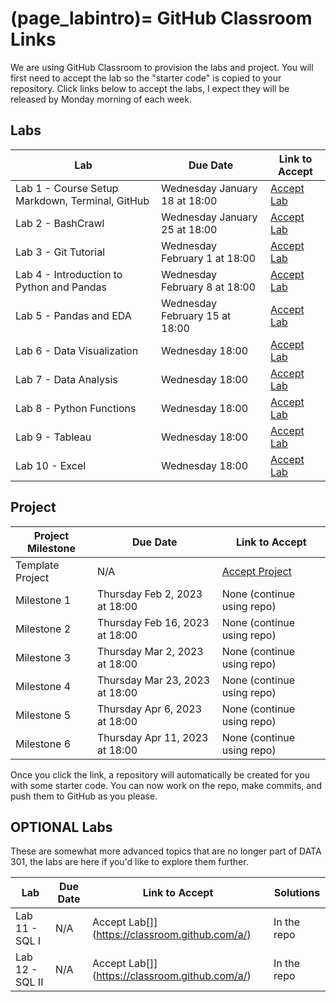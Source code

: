 (page_labintro)=
GitHub Classroom Links
=======================

<head>
	<base target="_blank">
</head>

We are using GitHub Classroom to provision the labs and project. 
You will first need to accept the lab so the "starter code" is copied to your repository.
Click links below to accept the labs, I expect they will be released by Monday morning of each week.

## Labs
| Lab                                             | Due Date                       | Link to Accept                                        |
|-------------------------------------------------|--------------------------------|-------------------------------------------------------|
| Lab 1 - Course Setup Markdown, Terminal, GitHub | Wednesday January 18 at 18:00  | [Accept Lab](https://classroom.github.com/a/amfaKryg) |
| Lab 2 - BashCrawl                               | Wednesday January 25 at 18:00  | [Accept Lab](https://classroom.github.com/a/SGFLdZMJ) |
| Lab 3 - Git Tutorial                            | Wednesday February 1 at 18:00  | [Accept Lab](https://classroom.github.com/a/QTaCSeBU) |
| Lab 4 - Introduction to Python and Pandas       | Wednesday February 8 at 18:00  | [Accept Lab](https://classroom.github.com/a/onCqNvws) |
| Lab 5 - Pandas and EDA                          | Wednesday February 15 at 18:00 | [Accept Lab](https://classroom.github.com/a/onCqNvws) |
| Lab 6 - Data Visualization                      | Wednesday 18:00                | [Accept Lab]()                                        |
| Lab 7 - Data Analysis                           | Wednesday 18:00                | [Accept Lab]()                                        |
| Lab 8 - Python Functions                        | Wednesday 18:00                | [Accept Lab]()                                        |
| Lab 9 - Tableau                                 | Wednesday 18:00                | [Accept Lab]()                                        |
| Lab 10 - Excel                                  | Wednesday 18:00                | [Accept Lab]()                                        |


<!-- 

| Lab                                             | Due Date                      | Link to Accept                                        |
|-------------------------------------------------|-------------------------------|-------------------------------------------------------|
| Lab 1 - Course Setup Markdown, Terminal, GitHub | Wednesday January 18 at 18:00 | [Accept Lab](https://classroom.github.com/a/amfaKryg) |
| Lab 2 - BashCrawl                               | Wednesday January 25 at 18:00 | [Accept Lab](https://classroom.github.com/a/SGFLdZMJ) |
| Lab 3 - Git Tutorial                            | Wednesday February 1 at 18:00 | [Accept Lab](https://classroom.github.com/a/QTaCSeBU) |
| Lab 4 - Introduction to Python                  | Wednesday 18:00               | [Accept Lab]()                                        |
| Lab 5 - Pandas, numpy, and random               | Wednesday 18:00               | [Accept Lab]()                                        |
| Lab 6 - Python Functions                        | Wednesday 18:00               | [Accept Lab]()                                        |
| Lab 7 - Data Analysis                           | Wednesday 18:00               | [Accept Lab]()                                        |
| Lab 8 - Data Visualization                      | Wednesday 18:00               | [Accept Lab]()                                        |
| Lab 9 - Tableau                                 | Wednesday 18:00               | [Accept Lab]()                                        |
| Lab 10 - Excel                                  | Wednesday 18:00               | [Accept Lab]()                                        |
-->

## Project

| Project Milestone | Due Date                       | Link to Accept                                            |
|-------------------|--------------------------------|-----------------------------------------------------------|
| Template Project  | N/A                            | [Accept Project](https://classroom.github.com/a/3nOK_tgT) |
| Milestone 1       | Thursday Feb 2, 2023 at 18:00  | None (continue using repo)                                |
| Milestone 2       | Thursday Feb 16, 2023 at 18:00 | None (continue using repo)                                |
| Milestone 3       | Thursday Mar 2, 2023 at 18:00  | None (continue using repo)                                |
| Milestone 4       | Thursday Mar 23, 2023 at 18:00 | None (continue using repo)                                |
| Milestone 5       | Thursday Apr 6, 2023 at 18:00  | None (continue using repo)                                |
| Milestone 6       | Thursday Apr 11, 2023 at 18:00 | None (continue using repo)                                |

Once you click the link, a repository will automatically be created for you with some starter code.
You can now work on the repo, make commits, and push them to GitHub as you please. 

## OPTIONAL Labs

These are somewhat more advanced topics that are no longer part of DATA 301, the labs are here if you'd like to explore them further.

| Lab             | Due Date | Link to Accept                                 | Solutions   |
|-----------------|----------|------------------------------------------------|-------------|
| Lab 11 - SQL I  | N/A      | Accept Lab[]](https://classroom.github.com/a/) | In the repo |
| Lab 12 - SQL II | N/A      | Accept Lab[]](https://classroom.github.com/a/) | In the repo |
